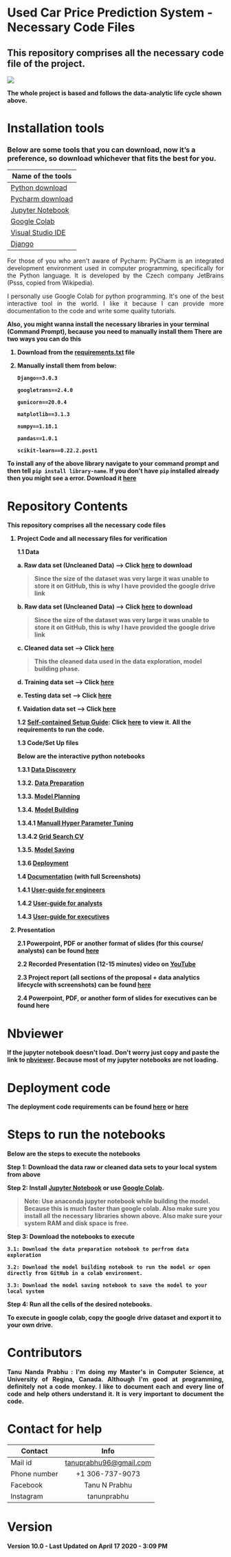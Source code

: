 # Used Car Price Prediction System - Necessary Code Files 

## This repository comprises all the necessary code file of the project.

<img src = "https://i.imgur.com/aJMp43P.png">

<b align = "justify"> The whole project is based and follows the data-analytic life cycle shown above.</b>


# Installation tools

### Below are some tools that you can download, now it’s a preference, so download whichever that fits the best for you.

| Name of the tools | 
| ------------- |
|[Python download](https://www.python.org/downloads/)|
|[Pycharm download](https://www.jetbrains.com/pycharm/download/#section=windows)|
|[Jupyter Notebook](https://jupyter.org/install)|
|[Google Colab](https://colab.research.google.com/notebooks/welcome.ipynb)|
|[Visual Studio IDE](https://code.visualstudio.com/)|
|[Django](https://www.djangoproject.com/)|



<p align="justify"> For those of you who aren't aware of Pycharm: PyCharm is an integrated development environment used in computer programming, specifically for the Python language. It is developed by the Czech company JetBrains (Psss, copied from Wikipedia).</p>

<p align = "justify">I personally use Google Colab for python programming. It's one of the best interactive tool in the world. I like it because I can provide more documentation to the code and write some quality tutorials.</p>

<b>Also, you might wanna install the necessary libraries in your terminal (Command Prompt), because you need to manually install them<b>
There are two ways you can do this
1. Download from the [requirements.txt](https://github.com/Tanu-N-Prabhu/Used_Car_Price_Prediction_System1/blob/master/requirements.txt) file 
  
2. Manually install them from below:

    `Django==3.0.3`
    
    `googletrans==2.4.0`
    
    `gunicorn==20.0.4`
    
    `matplotlib==3.1.3`
    
    `numpy==1.18.1`
    
    `pandas==1.0.1`
    
    `scikit-learn==0.22.2.post1`
    
To install any of the above library navigate to your command prompt and then tell `pip install library-name`. If you don't have `pip` installed already then you might see a error. Download it [here](https://pypi.org/project/pip/)



# Repository Contents

<b>This repository comprises all the necessary code files</b>

1. Project Code and all necessary files for verification
   
   1.1 Data
    
      a. Raw data set (Uncleaned Data) --> Click [here](https://drive.google.com/open?id=10uHx8frC71x5cpAPEcyUwjRzW5fJe4GU) to download 
      > Since the size of the dataset was very large it was unable to store it on GitHub, this is why I have provided the google drive link
      
      b. Raw data set (Uncleaned Data) --> Click [here](https://drive.google.com/open?id=10uHx8frC71x5cpAPEcyUwjRzW5fJe4GU) to download
      > Since the size of the dataset was very large it was unable to store it on GitHub, this is why I have provided the google drive link

      c. Cleaned data set --> Click [here](https://github.com/Tanu-N-Prabhu/UsedCarPricePredictionSystem-Files/tree/master/Cleaned%20Dataset)
      > This the cleaned data used in the data exploration, model building phase. 

      d. Training data set --> Click [here](https://github.com/Tanu-N-Prabhu/UsedCarPricePredictionSystem-Files/tree/master/Testing%20set)

      e. Testing data set --> Click [here](https://github.com/Tanu-N-Prabhu/UsedCarPricePredictionSystem-Files/tree/master/Testing%20set)

      f. Vaidation data set --> Click [here](https://github.com/Tanu-N-Prabhu/UsedCarPricePredictionSystem-Files/tree/master/Validation%20set)
      
    1.2 [Self-contained Setup Guide](https://github.com/Tanu-N-Prabhu/UsedCarPricePredictionSystem-Files/tree/master/SetUp%20file): Click [here](https://github.com/Tanu-N-Prabhu/UsedCarPricePredictionSystem-Files/tree/master/SetUp%20file) to view it. All the requirements to run the code.
    
    1.3 Code/Set Up files
    
    Below are the interactive python notebooks

      1.3.1 [Data Discovery](https://github.com/Tanu-N-Prabhu/UsedCarPricePredictionSystem-Files/blob/master/Discovery.ipynb)

      1.3.2. [Data Preparation](https://github.com/Tanu-N-Prabhu/UsedCarPricePredictionSystem-Files/blob/master/Data_Preparation.ipynb)

      1.3.3. [Model Planning](https://github.com/Tanu-N-Prabhu/UsedCarPricePredictionSystem-Files/blob/master/Model_Planning.ipynb)

      1.3.4. [Model Building](https://github.com/Tanu-N-Prabhu/UsedCarPricePredictionSystem-Files/blob/master/Model_Building.ipynb)

      1.3.4.1 [Manuall Hyper Parameter Tuning](https://github.com/Tanu-N-Prabhu/UsedCarPricePredictionSystem-Files/blob/master/Random_Forest_Manual_tuning_of_parameters.ipynb)

      1.3.4.2 [Grid Search CV](https://github.com/Tanu-N-Prabhu/UsedCarPricePredictionSystem-Files/blob/master/Random_Forest_Using_Grid_Search_CV.ipynb)

      1.3.5. [Model Saving](https://github.com/Tanu-N-Prabhu/UsedCarPricePredictionSystem-Files/blob/master/Model_Saving.ipynb)
      
      1.3.6 [Deployment](https://github.com/Tanu-N-Prabhu/UsedCarPricePredictionSystem-Files/tree/master/Operationalize/Django%20Application)
      
    1.4 [Documentation](https://github.com/Tanu-N-Prabhu/UsedCarPricePredictionSystem-Files/tree/master/Documentation) (with full Screenshots)
    
      1.4.1 [User-guide for engineers](https://github.com/Tanu-N-Prabhu/UsedCarPricePredictionSystem-Files/blob/master/Documentation/User_Guides.pdf)
      
      1.4.2 [User-guide for analysts](https://github.com/Tanu-N-Prabhu/UsedCarPricePredictionSystem-Files/blob/master/Documentation/User_Guides.pdf)
      
      1.4.3 [User-guide for executives](https://github.com/Tanu-N-Prabhu/UsedCarPricePredictionSystem-Files/blob/master/Documentation/User_Guides.pdf)
      

2. Presentation

    2.1 Powerpoint, PDF or another format of slides (for this course/ analysts) can be found [here](https://github.com/Tanu-N-Prabhu/UsedCarPricePredictionSystem-Files/tree/master/Communicate%20Results)
    
    
   2.2 Recorded Presentation (12-15 minutes) video on [YouTube](https://www.youtube.com/watch?v=4aAHyhvNJUc&t=757s)
   
   2.3 Project report (all sections of the proposal + data analytics lifecycle with screenshots) can be found [here](https://github.com/Tanu-N-Prabhu/UsedCarPricePredictionSystem-Files/blob/master/Communicate%20Results/Data_Science_Final_Report.pdf)
   
   2.4 Powerpoint, PDF, or another form of slides for executives can be found here
      
      
      
     

# Nbviewer

<b align = "justify">If the jupyter notebook doesn't load. Don't worry just copy and paste the link to [nbviewer](https://nbviewer.jupyter.org). Because most of my jupyter notebooks are not loading.</b>

# Deployment code
 
The deployment code requirements can be found [here](https://github.com/Tanu-N-Prabhu/Used_Car_Price_Prediction_System1) or [here](https://github.com/Tanu-N-Prabhu/UsedCarPricePredictionSystem-Files/tree/master/Operationalize/Django%20Application)
  
# Steps to run the notebooks

Below are the steps to execute the notebooks

Step 1: Download the data raw or cleaned data sets to your local system from above

Step 2: Install [Jupyter Notebook](https://jupyter.org/) or use [Google Colab](https://colab.research.google.com/).
> Note: Use anaconda jupyter notebook while building the model. Because this is much faster than google colab. Also make sure you install all the necessary libraries shown above. Also make sure your system RAM and disk space is free.

Step 3: Download the notebooks to execute

    3.1: Download the data preparation notebook to perfrom data exploration
    
    3.2: Download the model building notebook to run the model or open directly from GitHub in a colab environment.
    
    3.3: Download the model saving notebook to save the model to your local system

Step 4: Run all the cells of the desired notebooks.

To execute in google colab, copy the google drive dataset and export it to your own drive.

# Contributors

<p align="justify"> Tanu Nanda Prabhu : I'm doing my Master's in Computer Science, at University of Regina, Canada. Although I'm good at programming, definitely not a code monkey. I like to document each and every line of code and help others understand it. It is very important to document the code.</p>


# Contact for help

| Contact        | Info           | 
| ------------- |:-------------:|
| Mail id      | tanuprabhu96@gmail.com  | 
| Phone number        | +1 306-737-9073              |   
| Facebook       | Tanu N Prabhu      |    
| Instagram      | tanunprabhu   |

# Version

<b> Version 10.0 - Last Updated on April 17 2020 - 3:09 PM <b>



